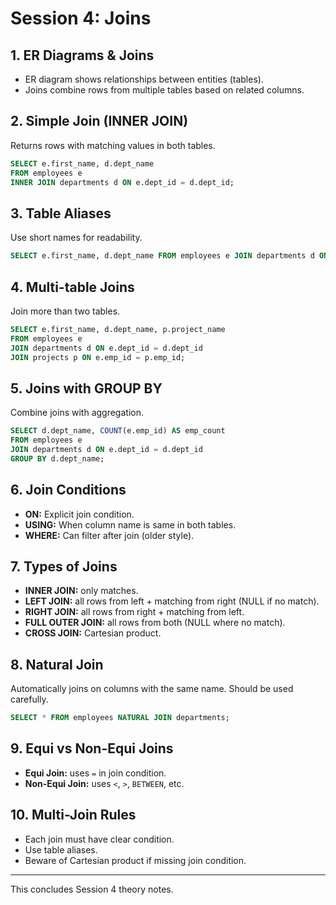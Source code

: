 # Session 4: Joins

## 1. ER Diagrams & Joins
- ER diagram shows relationships between entities (tables).
- Joins combine rows from multiple tables based on related columns.

## 2. Simple Join (INNER JOIN)
Returns rows with matching values in both tables.
```sql
SELECT e.first_name, d.dept_name
FROM employees e
INNER JOIN departments d ON e.dept_id = d.dept_id;
```

## 3. Table Aliases
Use short names for readability.
```sql
SELECT e.first_name, d.dept_name FROM employees e JOIN departments d ON e.dept_id=d.dept_id;
```

## 4. Multi-table Joins
Join more than two tables.
```sql
SELECT e.first_name, d.dept_name, p.project_name
FROM employees e
JOIN departments d ON e.dept_id = d.dept_id
JOIN projects p ON e.emp_id = p.emp_id;
```

## 5. Joins with GROUP BY
Combine joins with aggregation.
```sql
SELECT d.dept_name, COUNT(e.emp_id) AS emp_count
FROM employees e
JOIN departments d ON e.dept_id = d.dept_id
GROUP BY d.dept_name;
```

## 6. Join Conditions
- **ON:** Explicit join condition.
- **USING:** When column name is same in both tables.
- **WHERE:** Can filter after join (older style).

## 7. Types of Joins
- **INNER JOIN:** only matches.
- **LEFT JOIN:** all rows from left + matching from right (NULL if no match).
- **RIGHT JOIN:** all rows from right + matching from left.
- **FULL OUTER JOIN:** all rows from both (NULL where no match).
- **CROSS JOIN:** Cartesian product.

## 8. Natural Join
Automatically joins on columns with the same name. Should be used carefully.
```sql
SELECT * FROM employees NATURAL JOIN departments;
```

## 9. Equi vs Non-Equi Joins
- **Equi Join:** uses `=` in join condition.
- **Non-Equi Join:** uses `<`, `>`, `BETWEEN`, etc.

## 10. Multi-Join Rules
- Each join must have clear condition.
- Use table aliases.
- Beware of Cartesian product if missing join condition.

---
This concludes Session 4 theory notes.
